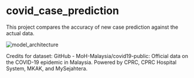 # covid_case_prediction
 This project compares the accuracy of new case prediction against the actual data.

![model_architecture](https://user-images.githubusercontent.com/97510519/169516046-6ae7c55d-224c-437b-a14d-e3d3b196e017.png)


Credits for dataset:
GitHub - MoH-Malaysia/covid19-public: Official data on the COVID-19 epidemic in Malaysia. Powered by CPRC, CPRC Hospital System, MKAK, and MySejahtera.
